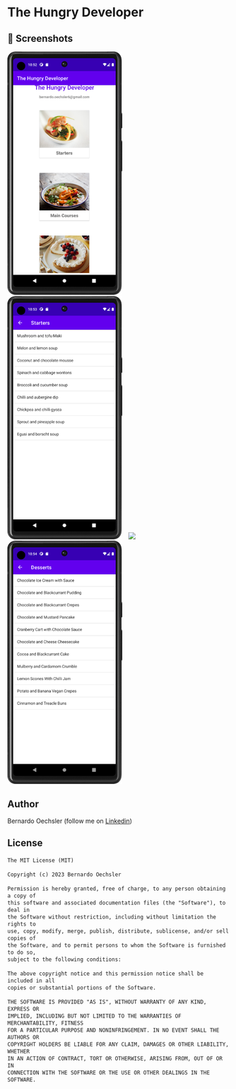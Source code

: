 # The Hungry Developer


## :camera_flash: Screenshots
<!-- You can add more screenshots here if you like -->
<img src="mainmenu.png" width="260">&emsp;<img src="startersmenu.png" width="260">&emsp;<img src="maincourse.png" width="260">&emsp;<img src="desserts.png" width="260">

## Author
Bernardo Oechsler (follow me on [Linkedin](https://www.linkedin.com/in/bernardo-oechsler-b84995194))

## License
```
The MIT License (MIT)

Copyright (c) 2023 Bernardo Oechsler

Permission is hereby granted, free of charge, to any person obtaining a copy of
this software and associated documentation files (the "Software"), to deal in
the Software without restriction, including without limitation the rights to
use, copy, modify, merge, publish, distribute, sublicense, and/or sell copies of
the Software, and to permit persons to whom the Software is furnished to do so,
subject to the following conditions:

The above copyright notice and this permission notice shall be included in all
copies or substantial portions of the Software.

THE SOFTWARE IS PROVIDED "AS IS", WITHOUT WARRANTY OF ANY KIND, EXPRESS OR
IMPLIED, INCLUDING BUT NOT LIMITED TO THE WARRANTIES OF MERCHANTABILITY, FITNESS
FOR A PARTICULAR PURPOSE AND NONINFRINGEMENT. IN NO EVENT SHALL THE AUTHORS OR
COPYRIGHT HOLDERS BE LIABLE FOR ANY CLAIM, DAMAGES OR OTHER LIABILITY, WHETHER
IN AN ACTION OF CONTRACT, TORT OR OTHERWISE, ARISING FROM, OUT OF OR IN
CONNECTION WITH THE SOFTWARE OR THE USE OR OTHER DEALINGS IN THE SOFTWARE.
